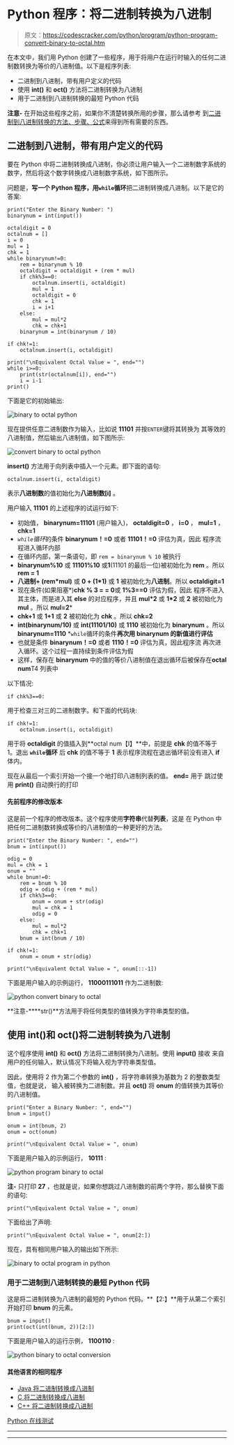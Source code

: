 # Python 程序：将二进制转换为八进制

> 原文：<https://codescracker.com/python/program/python-program-convert-binary-to-octal.htm>

在本文中，我们用 Python 创建了一些程序，用于将用户在运行时输入的任何二进制数转换为等价的八进制值。以下是程序列表:

*   二进制到八进制，带有用户定义的代码
*   使用 **int()** 和 **oct()** 方法将二进制转换为八进制
*   用于二进制到八进制转换的最短 Python 代码

**注意-** 在开始这些程序之前，如果你不清楚转换所用的步骤，那么请参考 到[二进制到八进制转换的方法、步骤、公式](/computer-fundamental/binary-to-octal.htm)来得到所有需要的东西。

## 二进制到八进制，带有用户定义的代码

要在 Python 中将二进制转换成八进制，你必须让用户输入一个二进制数字系统的数字，然后将这个数字转换成八进制数字系统，如下图所示。

问题是，**写一个 Python 程序，用`while`循环**把二进制转换成八进制。以下是它的答案:

```
print("Enter the Binary Number: ")
binarynum = int(input())

octaldigit = 0
octalnum = []
i = 0
mul = 1
chk = 1
while binarynum!=0:
    rem = binarynum % 10
    octaldigit = octaldigit + (rem * mul)
    if chk%3==0:
        octalnum.insert(i, octaldigit)
        mul = 1
        octaldigit = 0
        chk = 1
        i = i+1
    else:
        mul = mul*2
        chk = chk+1
    binarynum = int(binarynum / 10)

if chk!=1:
    octalnum.insert(i, octaldigit)

print("\nEquivalent Octal Value = ", end="")
while i>=0:
    print(str(octalnum[i]), end="")
    i = i-1
print()
```

下面是它的初始输出:

![binary to octal python](img/bfcd73a62d5fe1d3bae9cc6c60d41141.png)

现在提供任意二进制数作为输入，比如说 **11101** 并按`ENTER`键将其转换为 其等效的八进制值，然后输出八进制值，如下图所示:

![convert binary to octal python](img/86dfcf9afb020f87d8c0c30734a158c7.png)

**insert()** 方法用于向列表中插入一个元素。即下面的语句:

```
octalnum.insert(i, octaldigit)
```

表示**八进制数**的值初始化为**八进制数[i]** 。

用户输入 **11101** 的上述程序的试运行如下:

*   初始值， **binarynum=11101** (用户输入)， **octaldigit=0** ， **i=0** ， **mul=1** ， **chk=1**
*   *`while`循环*的条件 **binarynum！=0** 或者 **11101！=0** 评估为真，因此 程序流程进入循环内部
*   在循环内部，第一条语句，即
    `rem = binarynum % 10`
    被执行
*   **binarynum%10** 或 **11101%10** 或**1**(11101 的最后一位)被初始化为 **rem** 。所以 **rem = 1**
*   **八进制+ (rem*mul)** 或 **0 + (1*1)** 或 **1** 被初始化为**八进制**。所以 **octaldigit=1**
*   现在条件(如果阻塞*)**chk % 3 = = 0**或 **1%3==0** 评估为假，因此 程序不进入其主体，而是进入其 **else** 的对应程序，并且 **mul*2** 或 **1*2** 或 **2** 被初始化为 **mul** 。所以 **mul=2***
*   **chk+1** 或 **1+1** 或 **2** 被初始化为 **chk** 。所以 **chk=2**
*   **int(binarynum/10)** 或 **int(11101/10)** 或 **1110** 被初始化为 **binarynum** 。所以 **binarynum=1110**
*`while`循环的条件**再次用 **binarynum** 的新值进行评估**
*   也就是条件 **binarynum！=0** 或者 **1110！=0** 评估为真，因此程序流 再次进入循环。这个过程一直持续到条件评估为假
*   这样，保存在 **binarynum** 中的值的等价八进制值在退出循环后被保存在**octal num**T4 列表中

以下情况:

```
if chk%3==0:
```

用于检查三对三的二进制数字。和下面的代码块:

```
if chk!=1:
    octalnum.insert(i, octaldigit)
```

用于将 **octaldigit** 的值插入到**octal num【I】**中，前提是 **chk** 的值不等于 1。退出 **`while`循环** 后 **chk** 的值不等于 **1** 表示程序流程在退出循环前没有进入 **if** 体内。

现在从最后一个索引开始一个接一个地打印八进制列表的值。 **end=** 用于 跳过使用 **print()** 自动换行的打印

#### 先前程序的修改版本

这是前一个程序的修改版本。这个程序使用**字符串**代替**列表**，这是 在 Python 中把任何二进制数转换成等价的八进制值的一种更好的方法。

```
print("Enter the Binary Number: ", end="")
bnum = int(input())

odig = 0
mul = chk = 1
onum = ""
while bnum!=0:
    rem = bnum % 10
    odig = odig + (rem * mul)
    if chk%3==0:
        onum = onum + str(odig)
        mul = chk = 1
        odig = 0
    else:
        mul = mul*2
        chk = chk+1
    bnum = int(bnum / 10)

if chk!=1:
    onum = onum + str(odig)

print("\nEquivalent Octal Value = ", onum[::-1])
```

下面是用户输入的示例运行， **11000111011** 作为二进制数:

![python convert binary to octal](img/4e73e743adf81085ff2642944a6b6595.png)

**注意-****str()**方法用于将任何类型的值转换为字符串类型的值。

## 使用 int()和 oct()将二进制转换为八进制

这个程序使用 **int()** 和 **oct()** 方法将二进制转换为八进制。使用 **input()** 接收 来自用户的任何输入，默认情况下将输入视为字符串类型值。

因此，使用将 2 作为第二个参数的 **int()** ，将字符串转换为基数为 2 的整数类型值，也就是说， 输入被转换为二进制数。并且 **oct()** 将 **onum** 的值转换为其等价的八进制值。

```
print("Enter a Binary Number: ", end="")
bnum = input()

onum = int(bnum, 2)
onum = oct(onum)

print("\nEquivalent Octal Value = ", onum)
```

下面是用户输入的示例运行， **10111** :

![python program binary to octal](img/450c7a4cf5715afe53b84bcb9f465074.png)

**注-** 只打印 **27** ，也就是说，如果你想跳过八进制数的前两个字符，那么替换下面的语句:

```
print("\nEquivalent Octal Value = ", onum)
```

下面给出了声明:

```
print("\nEquivalent Octal Value = ", onum[2:])
```

现在，具有相同用户输入的输出如下所示:

![binary to octal program in python](img/f4aa40937bb0b9203a3e9f8047a45760.png)

### 用于二进制到八进制转换的最短 Python 代码

这是将二进制转换为八进制的最短的 Python 代码。**【2:】**用于从第二个索引开始打印 **bnum** 的元素。

```
bnum = input()
print(oct(int(bnum, 2))[2:])
```

下面是用户输入的运行示例， **1100110** :

![python binary to octal conversion](img/d9990473e11aff25e90daf3509f1a4a2.png)

#### 其他语言的相同程序

*   [Java 将二进制转换成八进制](/java/program/java-program-convert-binary-to-octal.htm)
*   [C 将二进制转换成八进制](/c/program/c-program-convert-binary-to-octal.htm)
*   [C++ 将二进制转换成八进制](/cpp/program/cpp-program-convert-binary-to-octal.htm)

[Python 在线测试](/exam/showtest.php?subid=10)

* * *

* * *